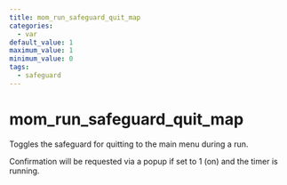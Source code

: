 ```yaml
---
title: mom_run_safeguard_quit_map
categories:
  - var
default_value: 1
maximum_value: 1
minimum_value: 0
tags:
  - safeguard
---
```


# mom_run_safeguard_quit_map

Toggles the safeguard for quitting to the main menu during a run.

Confirmation will be requested via a popup if set to 1 (on) and the timer is running.
